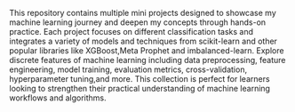 This repository contains multiple mini projects designed to showcase my machine learning journey and deepen my concepts through hands-on practice.
Each project focuses on different classification tasks and integrates a variety of models and techniques from scikit-learn and other popular libraries like XGBoost,Meta Prophet and imbalanced-learn.
Explore discrete features of machine learning including data preprocessing, feature engineering, model training, evaluation metrics, cross-validation, hyperparameter tuning,and more.
This collection is perfect for learners looking to strengthen their practical understanding of machine learning workflows and algorithms.
